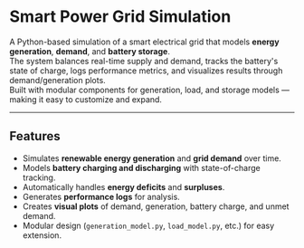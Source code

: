 # Smart Power Grid Simulation

A Python-based simulation of a smart electrical grid that models **energy generation**, **demand**, and **battery storage**.  
The system balances real-time supply and demand, tracks the battery's state of charge, logs performance metrics, and visualizes results through demand/generation plots.  
Built with modular components for generation, load, and storage models — making it easy to customize and expand.

---

## Features
- Simulates **renewable energy generation** and **grid demand** over time.
- Models **battery charging and discharging** with state-of-charge tracking.
- Automatically handles **energy deficits** and **surpluses**.
- Generates **performance logs** for analysis.
- Creates **visual plots** of demand, generation, battery charge, and unmet demand.
- Modular design (`generation_model.py`, `load_model.py`, etc.) for easy extension.
